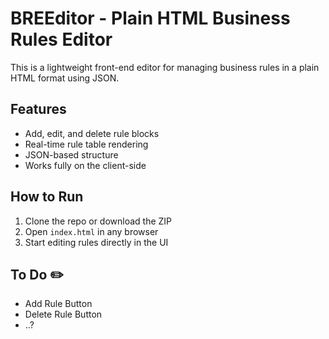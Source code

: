 # BREEditor - Plain HTML Business Rules Editor

This is a lightweight front-end editor for managing business rules in a plain HTML format using JSON.

## Features

- Add, edit, and delete rule blocks
- Real-time rule table rendering
- JSON-based structure
- Works fully on the client-side

## How to Run

1. Clone the repo or download the ZIP
2. Open `index.html` in any browser
3. Start editing rules directly in the UI


## To Do ✏️

- Add Rule Button
- Delete Rule Button
- ..?

